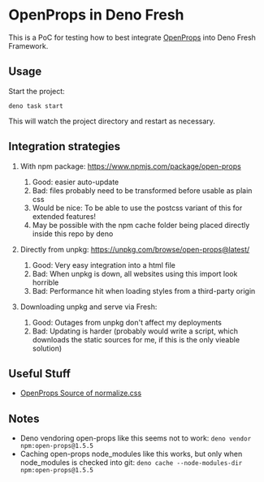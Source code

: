 # OpenProps in Deno Fresh 

This is a PoC for testing how to best integrate [OpenProps](https://open-props.style/) into Deno Fresh Framework. 

## Usage

Start the project:

```
deno task start
```

This will watch the project directory and restart as necessary.

## Integration strategies 

1. With npm package: https://www.npmjs.com/package/open-props 
   1. Good: easier auto-update 
   2. Bad: files probably need to be transformed before usable as plain css 
   3. Would be nice: To be able to use the postcss variant of this for extended features! 
   4. May be possible with the npm cache folder being placed directly inside this repo by deno 

2. Directly from unpkg: https://unpkg.com/browse/open-props@latest/ 
   1. Good: Very easy integration into a html file 
   2. Bad: When unpkg is down, all websites using this import look horrible 
   3. Bad: Performance hit when loading styles from a third-party origin 

3. Downloading unpkg and serve via Fresh: 
   1. Good: Outages from unpkg don't affect my deployments 
   2. Bad: Updating is harder (probably would write a script, which downloads the static sources for me, if this is the only vieable solution)

## Useful Stuff

- [OpenProps Source of normalize.css](https://github.com/argyleink/open-props/blob/main/src/extra/normalize.src.css)

## Notes 

- Deno vendoring open-props like this seems not to work: `deno vendor npm:open-props@1.5.5`
- Caching open-props node_modules like this works, but only when node_modules is checked into git: 
  `deno cache --node-modules-dir npm:open-props@1.5.5`
